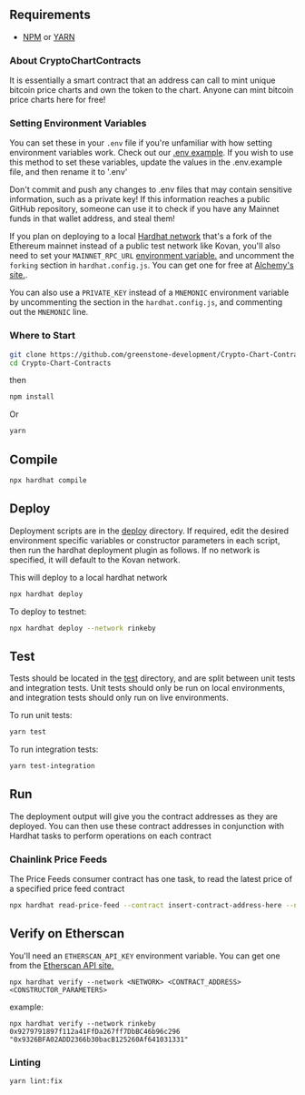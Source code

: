  ## Requirements

- [NPM](https://www.npmjs.com/) or [YARN](https://yarnpkg.com/)

### About CryptoChartContracts

It is essentially a smart contract that an address  can call to mint unique bitcoin price charts and own the token to the chart.
Anyone can mint bitcoin price charts here for free!




### Setting Environment Variables
You can set these in your `.env` file if you're unfamiliar with how setting environment variables work. Check out our [.env example](https://github.com/greenstone-development/Crypto-Chart-Contracts/blob/main/.env.example). If you wish to use this method to set these variables, update the values in the .env.example file, and then rename it to '.env'

Don't commit and push any changes to .env files that may contain sensitive information, such as a private key! If this information reaches a public GitHub repository, someone can use it to check if you have any Mainnet funds in that wallet address, and steal them!

If you plan on deploying to a local [Hardhat network](https://hardhat.org/hardhat-network/) that's a fork of the Ethereum mainnet instead of a public test network like Kovan, you'll also need to set your `MAINNET_RPC_URL` [environment variable.](https://www.twilio.com/blog/2017/01/how-to-set-environment-variables.html) and uncomment the `forking` section in `hardhat.config.js`. You can get one for free at [Alchemy's site.](https://alchemyapi.io/).

You can also use a `PRIVATE_KEY` instead of a `MNEMONIC` environment variable by uncommenting the section in the `hardhat.config.js`, and commenting out the `MNEMONIC` line.


### Where to Start


```bash
git clone https://github.com/greenstone-development/Crypto-Chart-Contracts
cd Crypto-Chart-Contracts
```
then

```bash
npm install
```

Or

```bash
yarn
```

## Compile
```bash
npx hardhat compile
```
## Deploy

Deployment scripts are in the [deploy](https://github.com/greenstone-development/Crypto-Chart-Contracts/deploy) directory. If required, edit the desired environment specific variables or constructor parameters in each script, then run the hardhat deployment plugin as follows. If no network is specified, it will default to the Kovan network.


This will deploy to a local hardhat network

```bash
npx hardhat deploy
```

To deploy to testnet:
```bash
npx hardhat deploy --network rinkeby
```

## Test
Tests should be located in the [test](https://github.com/greenstone-development/Crypto-Chart-Contracts/test) directory, and are split between unit tests and integration tests. Unit tests should only be run on local environments, and integration tests should only run on live environments.

To run unit tests:

```bash
yarn test
```

To run integration tests:

```bash
yarn test-integration
```

## Run

The deployment output will give you the contract addresses as they are deployed. You can then use these contract addresses in conjunction with Hardhat tasks to perform operations on each contract


### Chainlink Price Feeds
The Price Feeds consumer contract has one task, to read the latest price of a specified price feed contract

```bash
npx hardhat read-price-feed --contract insert-contract-address-here --network network
```

## Verify on Etherscan

You'll need an `ETHERSCAN_API_KEY` environment variable. You can get one from the [Etherscan API site.](https://etherscan.io/apis)

```
npx hardhat verify --network <NETWORK> <CONTRACT_ADDRESS> <CONSTRUCTOR_PARAMETERS>
```
example:

```
npx hardhat verify --network rinkeby 0x9279791897f112a41FfDa267ff7DbBC46b96c296 "0x9326BFA02ADD2366b30bacB125260Af641031331"
```

### Linting

```
yarn lint:fix
```
